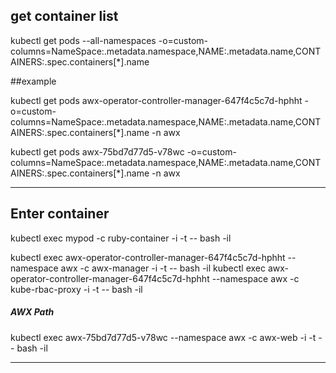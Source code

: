 ## get container list 


kubectl get pods --all-namespaces -o=custom-columns=NameSpace:.metadata.namespace,NAME:.metadata.name,CONTAINERS:.spec.containers[*].name

##example

kubectl get pods awx-operator-controller-manager-647f4c5c7d-hphht -o=custom-columns=NameSpace:.metadata.namespace,NAME:.metadata.name,CONTAINERS:.spec.containers[*].name -n awx



kubectl get pods awx-75bd7d77d5-v78wc  -o=custom-columns=NameSpace:.metadata.namespace,NAME:.metadata.name,CONTAINERS:.spec.containers[*].name -n awx


---------------------------------------------------------------------------------------
## Enter container 

kubectl exec mypod -c ruby-container -i -t -- bash -il

kubectl exec awx-operator-controller-manager-647f4c5c7d-hphht --namespace awx -c awx-manager -i -t -- bash -il
kubectl exec awx-operator-controller-manager-647f4c5c7d-hphht --namespace awx -c  kube-rbac-proxy -i -t -- bash -il

##### AWX Path ########

kubectl exec awx-75bd7d77d5-v78wc --namespace awx -c awx-web -i -t -- bash -il


----------------------------------------------------------------------


